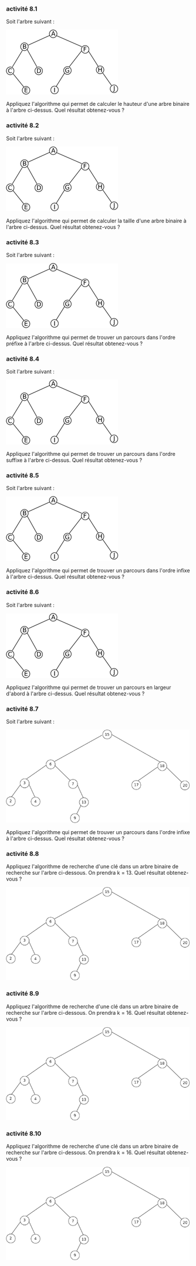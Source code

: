 ### activité 8.1
Soit l'arbre suivant :

![](img/nsi_term_algo_arbre_1.png)

Appliquez l'algorithme qui permet de calculer le hauteur d'une arbre binaire à l'arbre ci-dessus. Quel résultat obtenez-vous ?

### activité 8.2
Soit l'arbre suivant :

![](img/nsi_term_algo_arbre_1.png)

Appliquez l'algorithme qui permet de calculer la taille d'une arbre binaire à l'arbre ci-dessus. Quel résultat obtenez-vous ?

### activité 8.3
Soit l'arbre suivant :

![](img/nsi_term_algo_arbre_1.png)

Appliquez l'algorithme qui permet de trouver un parcours dans l'ordre préfixe à l'arbre ci-dessus. Quel résultat obtenez-vous ?

### activité 8.4
Soit l'arbre suivant :

![](img/nsi_term_algo_arbre_1.png)

Appliquez l'algorithme qui permet de trouver un parcours dans l'ordre suffixe à l'arbre ci-dessus. Quel résultat obtenez-vous ?

### activité 8.5
Soit l'arbre suivant :

![](img/nsi_term_algo_arbre_1.png)

Appliquez l'algorithme qui permet de trouver un parcours dans l'ordre infixe à l'arbre ci-dessus. Quel résultat obtenez-vous ?

### activité 8.6
Soit l'arbre suivant :

![](img/nsi_term_algo_arbre_1.png)

Appliquez l'algorithme qui permet de trouver un parcours en largeur d'abord à l'arbre ci-dessus. Quel résultat obtenez-vous ?

### activité 8.7
Soit l'arbre suivant :

![](img/nsi_term_algo_arbre_4.png)

Appliquez l'algorithme qui permet de trouver un parcours dans l'ordre infixe à l'arbre ci-dessus. Quel résultat obtenez-vous ?

### activité 8.8
Appliquez l'algorithme de recherche d'une clé dans un arbre binaire de recherche sur l'arbre ci-dessous. On prendra k = 13. Quel résultat obtenez-vous ?

![](img/nsi_term_algo_arbre_4.png)

### activité 8.9
Appliquez l'algorithme de recherche d'une clé dans un arbre binaire de recherche sur l'arbre ci-dessous. On prendra k = 16. Quel résultat obtenez-vous ?

![](img/nsi_term_algo_arbre_4.png)

### activité 8.10
Appliquez l'algorithme de recherche d'une clé dans un arbre binaire de recherche sur l'arbre ci-dessous. On prendra k = 16. Quel résultat obtenez-vous ?

![](img/nsi_term_algo_arbre_4.png)